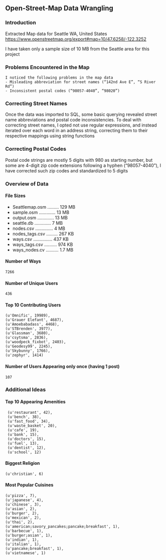 ## Open-Street-Map Data Wrangling

### Introduction
Extracted Map data for Seattle WA, United States
https://www.openstreetmap.org/export#map=10/47.6258/-122.3252

I have taken only a sample size of 10 MB from the Seattle area for this project

### Problems Encountered in the Map
    I noticed the following problems in the map data
    - Misleading abbreviation for street names (“142nd Ave E”, “S River Rd”)
    - Inconsistent postal codes (“98057-4040”, “98020”)

### Correcting Street Names
Once the data was imported to SQL, some basic querying revealed street name abbreviations
and postal code inconsistencies. To deal with correcting street names, I opted not use regular
expressions, and instead iterated over each word in an address string, correcting them to their
respective mappings using string functions

### Correcting Postal Codes
Postal code strings are mostly 5 digits with 980 as starting number, but some are 4-digit zip code
extensions following a hyphen (“98057-4040”), I have corrected such zip codes and standardized to 5 digits

### Overview of Data 

#### File Sizes
- Seattlemap.osm ......... 129 MB
- sample.osm ............. 13 MB
- output.osm ............. 13 MB
- seattle.db ............. 7 MB
- nodes.csv .............. 4 MB
- nodes_tags.csv ......... 267 KB
- ways.csv ............... 437 KB
- ways_tags.csv .......... 974 KB
- ways_nodes.cv .......... 1.7 MB

#### Number of Ways
    7266
    
#### Number of Unique Users
    436
    
#### Top 10 Contributing Users
    (u'Omnific', 19989), 
    (u'Grauer Elefant', 4687), 
    (u'Amoebabadass', 4468), 
    (u'STBrenden', 3977), 
    (u'Glassman', 3680), 
    (u'csytsma', 2836), 
    (u'woodpeck_fixbot', 2403), 
    (u'Geodesy99', 2245), 
    (u'Skybunny', 1766), 
    (u'zephyr', 1414)
    
#### Number of Users Appearing only once (having 1 post)
    107
    
### Additional Ideas
#### Top 10 Appearing Amenities
     (u'restaurant', 42), 
     (u'bench', 38),
     (u'fast_food', 34),
     (u'waste_basket', 20),
     (u'cafe', 19),
     (u'bank', 15),
     (u'doctors', 15),
     (u'fuel', 13),
     (u'dentist', 12),
     (u'school', 12)
     
#### Biggest Religion
    (u'christian', 6)
    
#### Most Popular Cuisines
    (u'pizza', 7), 
    (u'japanese', 4), 
    (u'chinese', 3), 
    (u'asian', 2), 
    (u'burger', 2), 
    (u'mexican', 2), 
    (u'thai', 2), 
    (u'american;savory_pancakes;pancake;breakfast', 1), 
    (u'barbecue', 1), 
    (u'burger;asian', 1), 
    (u'indian', 1), 
    (u'italian', 1), 
    (u'pancake;breakfast', 1), 
    (u'vietnamese', 1)

